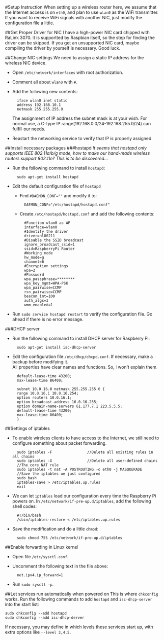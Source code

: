 #Setup Instruction
When setting up a wireless router here, we assume that the Internet access is on `eth0`, and plan to use `wlan0` as the WiFi transmitter. If you want to receive WiFi signals with another NIC, just modify the configuration file a little.

##Get Proper Driver for NIC
I have a high-power NIC card chipped with RaLink 3070. It is supportted by Raspbian itself, so the step for finding the driver can be skipped. If you get an unsupported NIC card, maybe compiling the driver by yourself is necessary. Good luck.

##Change NIC settings
We need to assign a static IP address for the wireless NIC device.

* Open `/etc/network/interfaces` with root authorization.
* Comment all about `wlan0` with `#`.
* Add the following new contents:

		iface wlan0 inet static
		address 192.168.10.1
		netmask 255.255.255.0
	The assignment of IP address the subnet mask is at your wish. For normal use, a C-type IP range(192.168.0.0/24-192.168.255.0/24) can fulfill our needs.
* Reastart the networking service to verify that IP is properly assigned.

##Install necessary packages
###hostapd
*It seems that hostapd only supports IEEE 802.11a/b/g mode, how to make our hand-made wireless routers support 802.11n? This is to be discovered...*

* Run the following command to install `hostapd`:

		sudo apt-get install hostapd
* Edit the default configuration file of `hostapd`
	* Find `#DAEMON_CONF=""` and modify it to:
	
			DAEMON_CONF="/etc/hostapd/hostapd.conf"
	* Create `/etc/hostapd/hostapd.conf` and add the following contents:

			#Function wlan0 as AP
			interface=wlan0
			#Identify the driver
			driver=nl80211
			#Disable the SSID broadcast
			ignore_broadcast_ssid=1
			ssid=RaspberryPi Router
			#Working mode
			hw_mode=g
			channel=6
			#Encryption settings 
			wpa=2
			#Password
			wpa_passphrase=********
			wpa_key_mgmt=WPA-PSK
			wpa_pairwise=CCMP
			rsn_pairwise=CCMP
			beacon_int=100
			auth_algs=3
			wmm_enabled=1
* Run `sudo service hostapd restart` to verify the configuration file. Go ahead if there is no error message.

###DHCP server
* Run the following command to install DHCP server for Raspberry Pi:

		sudo apt-get install isc-dhcp-server
* Edit the configuration file `/etc/dhcp/dhcpd.conf`. If necessary, make a backup before modifying it.  
All properties have clear names and functions. So, I won't explain them.

		default-lease-time 43200;
		max-lease-time 86400;
		
		subnet 10.0.16.0 netmask 255.255.255.0 {
		range 10.0.16.1 10.0.16.254;
		option routers 10.0.16.1;
		option broadcast-address 10.0.16.255;
		option domain-name-servers 61.177.7.1 223.5.5.5;
		default-lease-time 43200;
		max-lease-time 86400;
		}

##Settings of iptables
* To enable wireless clients to have access to the Internet, we still need to configure something about packet forwarding.

		sudo iptables -F				//Delete all existing rules in all chains
		sudo iptables -X				//Delete all user-defined chains
		//The core NAT rule
		sudo iptables -t nat -A POSTROUTING -o eth0 -j MASQUERADE 
		//Save the iptables we just configured
		sudo bash 
		iptables-save > /etc/iptables.up.rules 
		exit
* We can let `iptables` load our configuration every time the Raspberry Pi powers on. In `/etc/network/if-pre-up.d/iptables`, add the following shell codes:

		#!/bin/bash
		/sbin/iptables-restore < /etc/iptables.up.rules
* Save the modification and do a little `chmod`:

		sudo chmod 755 /etc/network/if-pre-up.d/iptables

##Enable forwarding in Linux kernel
* Open file `/etc/sysctl.conf`.
* Uncomment the following text in the file above:

		net.ipv4.ip_forward=1
* Run `sudo sysctl -p`.

##Let services run automatically when powered on
This is where `chkconfig` works. Run the following commands to add `hostapd` and `isc-dhcp-server` into the start list:

	sudo chkconfig --add hostapd
	sudo chkconfig --add isc-dhcp-derver

If necessary, you may define in which levels these services start up, with extra options like `--level 3,4,5`.